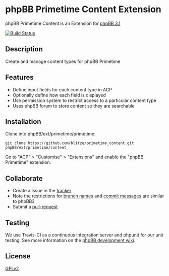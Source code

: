 # phpBB Primetime Content Extension

phpBB Primetime Content is an Extension for [phpBB 3.1](https://www.phpbb.com/)

[![Build Status](https://travis-ci.org/blitze/primetime_content.svg?branch=develop)](https://travis-ci.org/blitze/primetime_content)

## Description

Create and manage content types for phpBB Primetime

## Features

* Define input fields for each content type in ACP
* Optionally define how each field is displayed
* Use permission system to restrict access to a particular content type
* Uses phpBB forum to store content so they are searchable

## Installation

Clone into phpBB/ext/primetime/primetime:

    git clone https://github.com/blitze/primetime_content.git phpBB/ext/primetime/content

Go to "ACP" > "Customise" > "Extensions" and enable the "phpBB Primetime" extension.

## Collaborate

* Create a issue in the [tracker](https://github.com/blitze/primetime_content/issues)
* Note the restrictions for [branch names](https://wiki.phpbb.com/Git#Branch_Names) and [commit messages](https://wiki.phpbb.com/Git#Commit_Messages) are similar to phpBB3
* Submit a [pull-request](https://github.com/blitze/primetime_content/pulls)

## Testing

We use Travis-CI as a continuous integration server and phpunit for our unit testing. See more information on the [phpBB development wiki](https://wiki.phpbb.com/Unit_Tests).

## License

[GPLv2](license.txt)